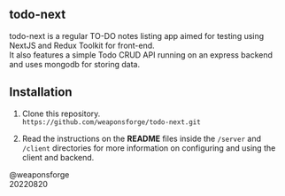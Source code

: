 ## todo-next

todo-next is a regular TO-DO notes listing app aimed for testing using NextJS and Redux Toolkit for front-end.<br>It also features a simple Todo CRUD API running on an express backend and uses mongodb for storing data.

## Installation

1. Clone this repository.<br>
`https://github.com/weaponsforge/todo-next.git`

2. Read the instructions on the **README** files inside the `/server` and `/client` directories for more information on configuring and using the client and backend.

@weaponsforge<br>
20220820
